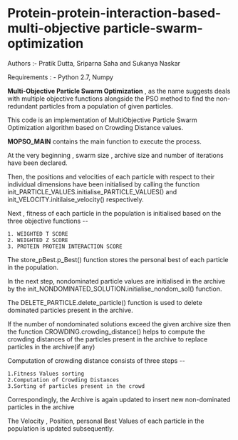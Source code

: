 # Protein-protein-interaction-based-multi-objective particle-swarm-optimization

Authors :- Pratik Dutta, Sriparna Saha and Sukanya Naskar


Requirements : - Python 2.7, Numpy

<b>Multi-Objective Particle Swarm Optimization</b> , as the name suggests deals with multiple objective functions alongside the PSO method to find the non-redundant particles from a population of given particles.

This code is an implementation of MultiObjective Particle Swarm Optimization algorithm based on Crowding Distance values.

<b>MOPSO_MAIN</b> contains the main function to execute the process.

At the very beginning , swarm size , archive size and number of iterations have been declared.

Then, the positions and velocities of each particle with respect to their individual dimensions have been initialised by calling the function init_PARTICLE_VALUES.initialise_PARTICLE_VALUES() and init_VELOCITY.initilaise_velocity() respectively.

Next , fitness of each particle in the population is initialised based on the three objective functions --
	
	1. WEIGHTED T SCORE
	2. WEIGHTED Z SCORE
	3. PROTEIN PROTEIN INTERACTION SCORE

The store_pBest.p_Best() function stores the personal best of each particle in the population.

In the next step, nondominated particle values are initialised in the archive by the init_NONDOMINATED_SOLUTION.initialise_nondom_sol() function.

The DELETE_PARTICLE.delete_particle() function is used to delete dominated particles present in the archive.

If the number of nondominated solutions exceed the given archive size then the function CROWDING.crowding_distance() helps to compute the crowding distances of the particles present in the archive to replace particles in the archive(if any)

Computation of crowding distance consists of three steps --

	1.Fitness Values sorting
	2.Computation of Crowding Distances
	3.Sorting of particles present in the crowd

Correspondingly, the Archive is again updated to insert new non-dominated particles in the archive

The Velocity , Position, personal Best Values of each particle in the population is updated subsequently.

